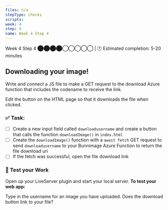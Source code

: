```yaml
---
files: n/a
stepType: checks
scripts: 
week: 4
step: 4
name: Week 4 Step 4
---
```


Week 4 Step 4 ⬤⬤⬤⬤◯◯◯◯◯ | 🕐 Estimated completion: 5-20 minutes

## Downloading your image!

Write and connect a JS file to make a GET request to the download Azure function that includes the codename to receive the link.

Edit the button on the HTML page so that it downloads the file when clicked. 

### ✅  Task:
- [ ] Create a new input field called `downloadusername` and create a button that calls the function `downloadImage()` in `index.html` 
- [ ] Create the `downloadImage()` function with a `await fetch` GET request to send `downloadusername` to your Bunnimage Azure Function to return the file download uri
- [ ] If the fetch was successful, open the file download link 

### 🚧 Test your Work
Open up your LiveServer plugin and start your local server. **To test your web app:**

Type in the username for an image you have uploaded. Does the download button link to your file?
